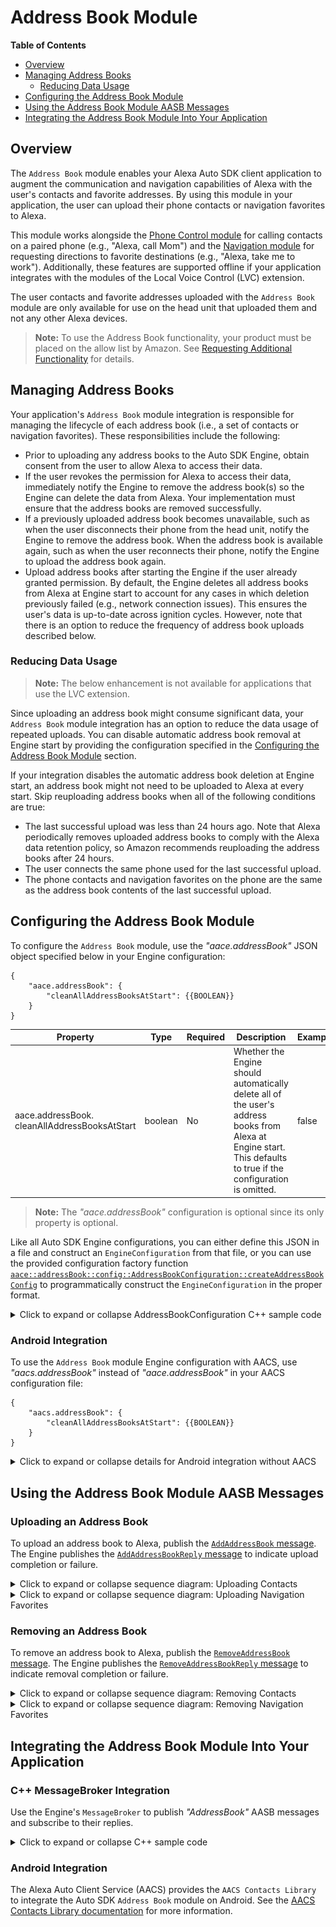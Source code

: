 # Address Book Module

**Table of Contents**

* [Overview](#overview)
* [Managing Address Books](#managing-address-books)
    * [Reducing Data Usage](#reducing-data-usage)
* [Configuring the Address Book Module](#configuring-the-address-book-module)
* [Using the Address Book Module AASB Messages](#using-the-address-book-module-aasb-messages)
* [Integrating the Address Book Module Into Your Application](#integrating-the-address-book-module-into-your-application)

## Overview<a id="overview"></a>
The `Address Book` module enables your Alexa Auto SDK client application to augment the communication and navigation capabilities of Alexa with the user's contacts and favorite addresses. By using this module in your application, the user can upload their phone contacts or navigation favorites to Alexa. 

This module works alongside the [Phone Control module](../phone-control/README.md) for calling contacts on a paired phone (e.g., "Alexa, call Mom") and the [Navigation module](../navigation/README.md) for requesting directions to favorite destinations (e.g., "Alexa, take me to work"). Additionally, these features are supported offline if your application integrates with the modules of the Local Voice Control (LVC) extension.

The user contacts and favorite addresses uploaded with the `Address Book` module are only available for use on the head unit that uploaded them and not any other Alexa devices.

> **Note:** To use the Address Book functionality, your product must be placed on the allow list by Amazon. See [Requesting Additional Functionality](../../NEED_HELP.md#requesting-additional-functionality) for details.

## Managing Address Books<a id="managing-address-books"></a>

Your application's `Address Book` module integration is responsible for managing the lifecycle of each address book (i.e., a set of contacts or navigation favorites). These responsibilities include the following:

* Prior to uploading any address books to the Auto SDK Engine, obtain consent from the user to allow Alexa to access their data.
* If the user revokes the permission for Alexa to access their data, immediately notify the Engine to remove the address book(s) so the Engine can delete the data from Alexa. Your implementation must ensure that the address books are removed successfully.
* If a previously uploaded address book becomes unavailable, such as when the user disconnects their phone from the head unit, notify the Engine to remove the address book. When the address book is available again, such as when the user reconnects their phone, notify the Engine to upload the address book again.
* Upload address books after starting the Engine if the user already granted permission. By default, the Engine deletes all address books from Alexa at Engine start to account for any cases in which deletion previously failed (e.g., network connection issues). This ensures the user's data is up-to-date across ignition cycles. However, note that there is an option to reduce the frequency of address book uploads described below.

### Reducing Data Usage<a id="reducing-data-usage"></a>

>**Note:** The below enhancement is not available for applications that use the LVC extension.

Since uploading an address book might consume significant data, your `Address Book` module integration has an option to reduce the data usage of repeated uploads. You can disable automatic address book removal at Engine start by providing the configuration specified in the [Configuring the Address Book Module](#configuring-the-address-book-module) section.

If your integration disables the automatic address book deletion at Engine start, an address book might not need to be uploaded to Alexa at every start. Skip reuploading address books when all of the following conditions are true:

* The last successful upload was less than 24 hours ago. Note that Alexa periodically removes uploaded address books to comply with the Alexa data retention policy, so Amazon recommends reuploading the address books after 24 hours.
* The user connects the same phone used for the last successful upload.
* The phone contacts and navigation favorites on the phone are the same as the address book contents of the last successful upload.

## Configuring the Address Book Module<a id="configuring-the-address-book-module"></a>

To configure the `Address Book` module, use the *"aace.addressBook"* JSON object specified below in your Engine configuration:

```
{
    "aace.addressBook": {
        "cleanAllAddressBooksAtStart": {{BOOLEAN}}
    }
}
```

| Property | Type | Required | Description | Example
|-|-|-|-|-|
| aace.addressBook.<br>cleanAllAddressBooksAtStart | boolean | No | Whether the Engine should automatically delete all of the user's address books from Alexa at Engine start. This defaults to true if the configuration is omitted. | false

> **Note:** The  *"aace.addressBook"* configuration is optional since its only property is optional.

Like all Auto SDK Engine configurations, you can either define this JSON in a file and construct an `EngineConfiguration` from that file, or you can use the provided configuration factory function [`aace::addressBook::config::AddressBookConfiguration::createAddressBookConfig`](https://alexa.github.io/alexa-auto-sdk/docs/cpp/classaace_1_1address_book_1_1config_1_1_address_book_configuration.html) to programmatically construct the `EngineConfiguration` in the proper format.

<details markdown="1"><summary>Click to expand or collapse AddressBookConfiguration C++ sample code</summary>

```cpp
#include <AACE/AddressBook/AddressBookConfiguration.h>

std::vector<std::shared_ptr<aace::core::config::EngineConfiguration>> configurations;

auto addressBookConfig = aace::addressBook::config::AddressBookConfiguration::createAddressBookConfig(false);
configurations.push_back(addressBookConfig);

// ... create other EngineConfiguration objects and add them to configurations...

m_engine->configure(configurations);

```

</details>

### Android Integration <a id="config-android"></a>

To use the `Address Book` module Engine configuration with AACS, use *"aacs.addressBook"* instead of *"aace.addressBook"* in your AACS configuration file:

```
{
    "aacs.addressBook": {
        "cleanAllAddressBooksAtStart": {{BOOLEAN}}
    }
}
```

<details markdown="1"><summary>Click to expand or collapse details for Android integration without AACS</summary>
<br/>

AACS is the recommended way to integrate Auto SDK for Android. However, if your integration does not use AACS, you can use the Java factory method [`com.amazon.aace.addressbook.config.createAddressBookConfig`](https://alexa.github.io/alexa-auto-sdk/docs/android/classcom_1_1amazon_1_1aace_1_1addressbook_1_1config_1_1_address_book_configuration.html) to programmatically construct the `EngineConfiguration` in the proper format.

```java
import com.amazon.aace.addressBook.config.AddressBookConfiguration;

// Configure the Engine
EngineConfiguration addressBookConfiguration = AddressBookConfiguration.createAddressBookConfig(false);

mEngine.configure(new EngineConfiguration[]{
    // other config objects,
    addressBookConfiguration,
    // ...
});

```

</details>

## Using the Address Book Module AASB Messages<a id="using-the-address-book-module-aasb-messages"></a>

### Uploading an Address Book

To upload an address book to Alexa, publish the [`AddAddressBook` message](https://alexa.github.io/alexa-auto-sdk/docs/sdk-docs/modules/address-book/aasb-docs/AddressBook/index.html#addaddressbook). The Engine publishes the [`AddAddressBookReply` message](https://alexa.github.io/alexa-auto-sdk/docs/sdk-docs/modules/address-book/aasb-docs/AddressBook/index.html#addaddressbookreply) to indicate upload completion or failure.

<details markdown="1"><summary>Click to expand or collapse sequence diagram: Uploading Contacts</summary>
<br></br>

![Contacts Upload](./assets/upload_contacts.png)

</details>

<details markdown="1"><summary>Click to expand or collapse sequence diagram: Uploading Navigation Favorites</summary>
<br></br>

![Navigation Upload](./assets/upload_navigation_fav.png)

</details>

### Removing an Address Book

To remove an address book to Alexa, publish the [`RemoveAddressBook` message](https://alexa.github.io/alexa-auto-sdk/docs/sdk-docs/modules/address-book/aasb-docs/AddressBook/index.html#removeaddressbook). The Engine publishes the [`RemoveAddressBookReply` message](https://alexa.github.io/alexa-auto-sdk/docs/sdk-docs/modules/address-book/aasb-docs/AddressBook/index.html#removeaddressbookreply) to indicate removal completion or failure.

<details markdown="1"><summary>Click to expand or collapse sequence diagram: Removing Contacts</summary>
<br></br>

![Contacts Remove](./assets/remove_contacts.png)

</details>

<details markdown="1"><summary>Click to expand or collapse sequence diagram: Removing Navigation Favorites</summary>
<br></br>

![Navigation Remove](./assets/remove_navigation_fav.png)

</details>

## Integrating the Address Book Module Into Your Application<a id="integrating-the-address-book-module-into-your-application"></a>

### C++ MessageBroker Integration

Use the Engine's `MessageBroker` to publish *"AddressBook"* AASB messages and subscribe to their replies.

<details markdown="1"><summary>Click to expand or collapse C++ sample code</summary>

<br></br>

```cpp
#include <AACE/Core/MessageBroker.h>

#include <AASB/Message/AddressBook/AddressBook/ContactName.h>
#include <AASB/Message/AddressBook/AddressBook/NavigationName.h>
#include <AASB/Message/AddressBook/AddressBook/PhoneData.h>
#include <AASB/Message/AddressBook/AddressBook/PostalAddress.h>

#include <AASB/Message/AddressBook/AddressBook/AddAddressBookMessage.h>
#include <AASB/Message/AddressBook/AddressBook/RemoveAddressBookMessage.h>

#include <nlohmann/json.hpp>
using json = nlohmann::json;

class MyAddressBookHandler {

    // Subscribe to reply messages from the Engine
    void MyAddressBookHandler::subscribeToAASBMessages() {
        m_messageBroker->subscribe(
            [=](const std::string& message) { handleAddAddressBookReplyMessage(message); },
            AddAddressBookMessageReply::topic(),
            AddAddressBookMessageReply::action());
        m_messageBroker->subscribe(
            [=](const std::string& message) { handleRemoveAddressBookReplyMessage(message); },
            RemoveAddressBookMessageReply::topic(),
            RemoveAddressBookMessageReply::action());
    }

    // Handle the AddAddressBook reply message from the Engine
    void MyAddressBookHandler::handleAddAddressBookReplyMessage(const std::string& message) {
        AddAddressBookMessageReply msg = json::parse(message);

        std::string messageId = msg.header.messageDescription.replyToId;
        bool uploadWasSuccessful = msg.payload.success;

        // ...Handle the upload result for the message...
    }

    // Handle the RemoveAddressBook reply message from the Engine
    void MyAddressBookHandler::handleRemoveAddressBookReplyMessage(const std::string& message) {
        RemoveAddressBookMessageReply msg = json::parse(message);

        std::string messageId = msg.header.messageDescription.replyToId;
        bool uploadWasSuccessful = msg.payload.success;

        // ...Handle the removal result for the message...
    }
    
    // To upload contacts to Alexa, publish an AddAddressBook message to the Engine
    bool MyAddressBookHandler::uploadContacts(
        const std::string& id,
        const std::string& name) {
        AddAddressBookMessage msg;
        msg.payload.addressBookSourceId = id;
        msg.payload.name = name;
        msg.payload.type = AddressBookType::CONTACT;
        msg.payload.addressBookData = populateContacts(id);

        m_messageBroker->publish(msg.toString());

        // The Engine will send the AddAddressBookReply message
        // Return the success status from reply message payload
    }

    AddressBook MyAddressBookHandler::populateContacts(const std::string& id) {
        // Populate an AddressBook object with the contacts data from the connected phone
        AddressBook addressBook;

        // For each contact, add a ContactName to addressBook.contactNames
        // and add a PhoneData to addressBook.phoneData
        // ...

        return addressBook;
    }

    // To upload navigation favorites to Alexa, publish an AddAddressBook message to the Engine
    bool MyAddressBookHandler::uploadNavigationFavorites(
        const std::string& id,
        const std::string& name) {
        AddAddressBookMessage msg;
        msg.payload.addressBookSourceId = id;
        msg.payload.name = name;
        msg.payload.type = AddressBookType::NAVIGATION;
        msg.payload.addressBookData = populateNavigationFavorites(id);

        m_messageBroker->publish(msg.toString());

        // The Engine will send the AddAddressBookReply message
        // Return the success status from reply message payload
    }

    AddressBook MyAddressBookHandler::populateNavigationFavorites(const std::string& id) {
        // Populate an AddressBook object with the navigation favorites data from the head unit
        AddressBook addressBook;

        // For each navigation address, add a NavigationName to addressBook.navigationNames
        // and add a PostalAddress to addressBook.postalAddresses
        // ...

        return addressBook;
    }

    // To remove an address book, publish a RemoveAddressBook message to the Engine
    bool MyAddressBookHandler::removeAddressBook(const std::string& id) {
        RemoveAddressBookMessage msg;
        msg.payload.addressBookSourceId = id;
        m_messageBroker->publish(msg.toString());

        // The Engine will send the RemoveAddressBookReply message
        // Return the success status from reply message payload
    }

};

```

</details>

### Android Integration

The Alexa Auto Client Service (AACS) provides the `AACS Contacts Library` to integrate the Auto SDK `Address Book` module on Android. See the [AACS Contacts Library documentation](../../aacs/android/app-components/alexa-auto-contacts/README.md) for more information.
